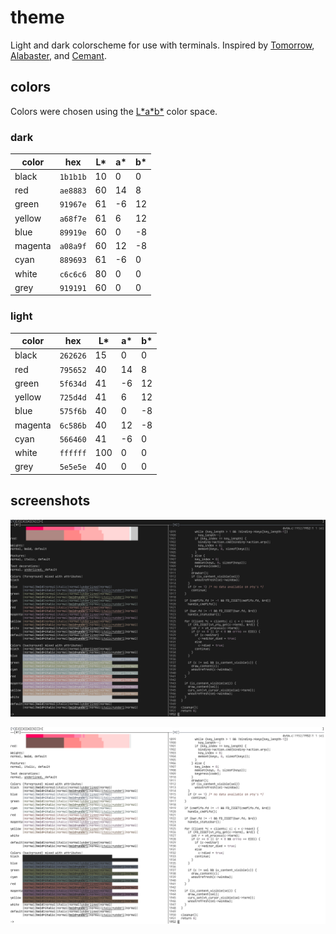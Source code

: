 # theme

Light and dark colorscheme for use with terminals. Inspired by
[Tomorrow](https://github.com/chriskempson/tomorrow-theme),
[Alabaster](https://github.com/tonsky/sublime-scheme-alabaster), and
[Cemant](https://github.com/blobject/cemant).

## colors

Colors were chosen using the
[L\*a\*b\*](https://en.wikipedia.org/wiki/CIELAB_color_space) color space.

### dark

| color   | hex      | L\* | a\* | b\* |
|---------|----------|-----|-----|-----|
| black   | `1b1b1b` |  10 |   0 |   0 |
| red     | `ae8883` |  60 |  14 |   8 |
| green   | `91967e` |  61 |  -6 |  12 |
| yellow  | `a68f7e` |  61 |   6 |  12 |
| blue    | `89919e` |  60 |   0 |  -8 |
| magenta | `a08a9f` |  60 |  12 |  -8 |
| cyan    | `889693` |  61 |  -6 |   0 |
| white   | `c6c6c6` |  80 |   0 |   0 |
| grey    | `919191` |  60 |   0 |   0 |

### light

| color   | hex      | L\* | a\* | b\* |
|---------|----------|-----|-----|-----|
| black   | `262626` |  15 |   0 |   0 |
| red     | `795652` |  40 |  14 |   8 |
| green   | `5f634d` |  41 |  -6 |  12 |
| yellow  | `725d4d` |  41 |   6 |  12 |
| blue    | `575f6b` |  40 |   0 |  -8 |
| magenta | `6c586b` |  40 |  12 |  -8 |
| cyan    | `566460` |  41 |  -6 |   0 |
| white   | `ffffff` | 100 |   0 |   0 |
| grey    | `5e5e5e` |  40 |   0 |   0 |

## screenshots

![dark msgcat, kakoune](./img/dark/ss.png)

![light msgcat, kakoune](./img/light/ss.png)
